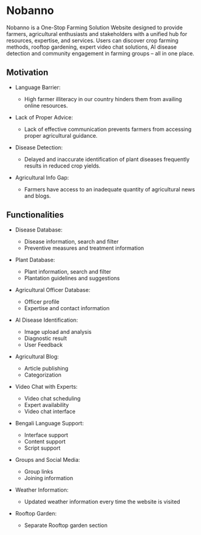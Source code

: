 # Nobanno
Nobanno is a One-Stop Farming Solution Website designed to provide farmers, agricultural enthusiasts and stakeholders with a unified hub for resources, expertise, and services. Users can discover crop farming methods, rooftop gardening, expert video chat solutions, AI disease detection and community engagement in farming groups – all in one place.

## Motivation
- Language Barrier: 
  - High farmer illiteracy in our country hinders them from availing online resources.

- Lack of Proper Advice: 
  - Lack of effective communication prevents farmers from accessing proper agricultural guidance.

- Disease Detection: 
  - Delayed and inaccurate identification of plant diseases frequently results in reduced crop yields.

- Agricultural Info Gap: 
  - Farmers have access to an inadequate quantity of agricultural news and blogs.
 
  
## Functionalities
- Disease Database: 
  - Disease information, search and filter
  - Preventive measures and treatment information

- Plant Database: 
  - Plant information, search and filter
  - Plantation guidelines and suggestions

- Agricultural Officer Database: 
  - Officer profile
  - Expertise and contact information

- AI Disease Identification: 
  - Image upload and analysis
  - Diagnostic result
  - User Feedback

- Agricultural Blog: 
  - Article publishing
  - Categorization

- Video Chat with Experts: 
  - Video chat scheduling
  - Expert availability
  - Video chat interface

- Bengali Language Support: 
  - Interface support
  - Content support
  - Script support

- Groups and Social Media: 
  - Group links
  - Joining information

- Weather Information: 
  - Updated weather information every time the website is visited

- Rooftop Garden: 
  - Separate Rooftop garden section
